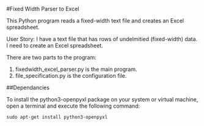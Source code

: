 #Fixed Width Parser to Excel

This Python program reads a fixed-width text file and creates an Excel spreadsheet.

User Story: I have a text file that has rows of undelmitied (fixed-width) data. I need to create an Excel spreadsheet.

There are two parts to the program:

1. fixedwidth_excel_parser.py is the main program.
2. file_specification.py is the configuration file.

##Dependancies

To install the python3-openpyxl package on your system or virtual machine, open a terminal and execute the following command:

```
sudo apt-get install python3-openpyxl
```
